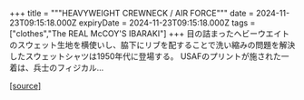 +++
title = """HEAVYWEIGHT CREWNECK / AIR FORCE"""
date = 2024-11-23T09:15:18.000Z
expiryDate = 2024-11-23T09:15:18.000Z
tags = ["clothes","The REAL McCOY'S IBARAKI"]
+++
目の詰まったヘビーウエイトのスウェット生地を横使いし、脇下にリブを配することで洗い縮みの問題を解決したスウェットシャツは1950年代に登場する。 USAFのプリントが施された一着は、兵士のフィジカル...

[[source]](https://the-realmccoys.ocnk.net/product/1475)

